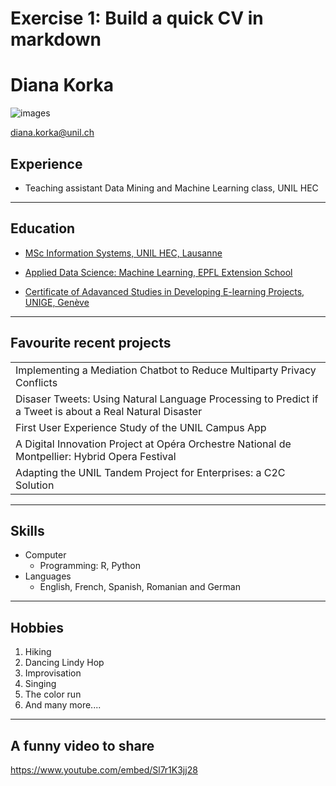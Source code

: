# Exercise 1: Build a quick CV in markdown

# Diana Korka

![images](https://upload.wikimedia.org/wikipedia/commons/thumb/6/6b/Lightblue_-_replace_this_image_female.svg/64px-Lightblue_-_replace_this_image_female.svg.png)

<a href="mailto:diana.korka@unil.ch" target="_blank"><p id="email">diana.korka@unil.ch</p></a>


## Experience

* Teaching assistant Data Mining and Machine Learning class, UNIL HEC
---

## Education

* [MSc Information Systems, UNIL HEC, Lausanne](https://www.unil.ch/formations/en/home/menuinst/masters/systemes-dinformation.html)

* [Applied Data Science: Machine Learning, EPFL Extension School](https://www.extensionschool.ch/applied-data-science-machine-learning)

* [Certificate of Adavanced Studies in Developing E-learning Projects, UNIGE, Genève](https://www.unige.ch/formcont/cours/e-learning)

---
## Favourite recent projects

| |
|---|
 | Implementing a Mediation Chatbot to Reduce Multiparty Privacy Conflicts|
 | Disaser Tweets: Using Natural Language Processing to Predict if a Tweet is about a Real Natural Disaster|
 | First User Experience Study of the UNIL Campus App|
 | A Digital Innovation Project at Opéra Orchestre National de Montpellier: Hybrid Opera Festival|
 | Adapting the UNIL Tandem Project for Enterprises: a C2C Solution|

---

## Skills

* Computer
    * Programming: R, Python
* Languages
    * English, French, Spanish, Romanian and German 
---
## Hobbies

1. Hiking
2. Dancing Lindy Hop
3. Improvisation
4. Singing
5. The color run
6. And many more....

---
## A funny video to share

https://www.youtube.com/embed/Sl7r1K3jj28


